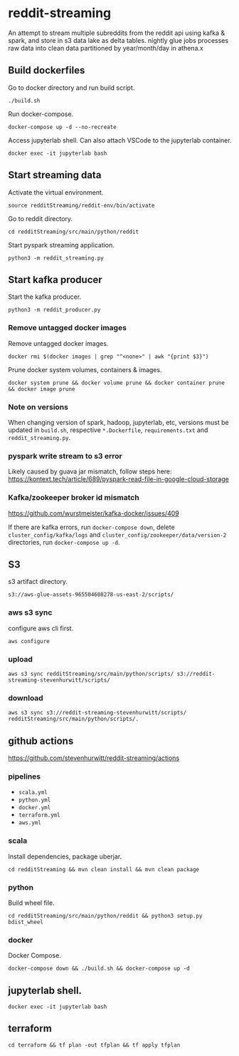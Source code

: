 # reddit-streaming

An attempt to stream multiple subreddits from the reddit api using kafka & spark, and store in s3 data lake as delta tables. nightly glue jobs processes raw data into clean data partitioned by year/month/day in athena.x

## Build dockerfiles

Go to docker directory and run build script.

`./build.sh`

Run docker-compose.

`docker-compose up -d --no-recreate`

Access jupyterlab shell. Can also attach VSCode to the jupyterlab container.

`docker exec -it jupyterlab bash`

## Start streaming data

Activate the virtual environment.

`source redditStreaming/reddit-env/bin/activate`

Go to reddit directory.

`cd redditStreaming/src/main/python/reddit`

Start pyspark streaming application.

`python3 -m reddit_streaming.py`

## Start kafka producer

Start the kafka producer.

`python3 -m reddit_producer.py`

### Remove untagged docker images

Remove untagged docker images.

`docker rmi $(docker images | grep "^<none>" | awk "{print $3}")`

Prune docker system volumes, containers & images.

`docker system prune && docker volume prune && docker container prune && docker image prune`

### Note on versions

When changing version of spark, hadoop, jupyterlab, etc, versions must be updated in `build.sh`, respective `*.Dockerfile`, `requirements.txt` and `reddit_streaming.py`.

### pyspark write stream to s3 error

Likely caused by guava jar mismatch, follow steps here: https://kontext.tech/article/689/pyspark-read-file-in-google-cloud-storage

### Kafka/zookeeper broker id mismatch

https://github.com/wurstmeister/kafka-docker/issues/409

If there are kafka errors, run `docker-compose down`, delete `cluster_config/kafka/logs` and `cluster_config/zookeeper/data/version-2` directories, run `docker-compose up -d`.


## S3

s3 artifact directory.

`s3://aws-glue-assets-965504608278-us-east-2/scripts/`

### aws s3 sync

configure aws cli first.

`aws configure`

### upload

`aws s3 sync redditStreaming/src/main/python/scripts/ s3://reddit-streaming-stevenhurwitt/scripts/`

### download

`aws s3 sync s3://reddit-streaming-stevenhurwitt/scripts/ redditStreaming/src/main/python/scripts/.`

## github actions

https://github.com/stevenhurwitt/reddit-streaming/actions

### pipelines

- `scala.yml`
- `python.yml`
- `docker.yml`
- `terraform.yml`
- `aws.yml`

### scala

Install dependencies, package uberjar.

`cd redditStreaming && mvn clean install && mvn clean package`

### python

Build wheel file.

`cd redditStreaming/src/main/python/reddit && python3 setup.py bdist_wheel`

### docker

Docker Compose.

`docker-compose down && ./build.sh && docker-compose up -d`

## jupyterlab shell.

`docker exec -it jupyterlab bash`

## terraform

`cd terraform && tf plan -out tfplan && tf apply tfplan`